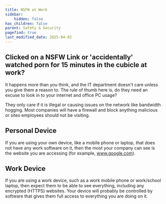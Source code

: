 ```yaml
---
title: NSFW at Work
sidebar:
    hidden: false
has_children: false
parent: Safety & Security
pagefind: true
last_modified_date: 2025-04-02
---
```


## Clicked on a NSFW Link or 'accidentally' watched porn for 15 minutes in the cubicle at work? 
It happens more than you think, and the IT department doesn't care unless you give them a reason to. The rule of thumb here is, do they need an excuse to look in to your internet and office PC usage? 

They only care if it is illegal or causing issues on the network like bandwidth hogging. Most companies will have a firewall and block anything malicious or sites employees should not be visiting. 

## Personal Device
If you are using your own device, like a mobile phone or laptop, that does not have any work software on it, then the most your company can see is the website you are accessing (for example, www.google.com).

## Work Device 
If you are using a work device, such as a work mobile phone or work/school laptop, then expect them to be able to see everything, including any encrypted (HTTPS) websites. Your device will probably be controlled by software that gives them full access to everything you are doing on it.
